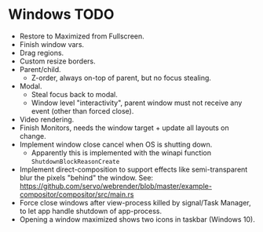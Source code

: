 # Windows TODO

* Restore to Maximized from Fullscreen.
* Finish window vars.
* Drag regions.
* Custom resize borders.
* Parent/child.
    - Z-order, always on-top of parent, but no focus stealing.
* Modal.
    - Steal focus back to modal.
    - Window level "interactivity", parent window must not receive any event (other than forced close).
* Video rendering.
* Finish Monitors, needs the window target + update all layouts on change.
* Implement window close cancel when OS is shutting down.
    - Apparently this is implemented with the winapi function `ShutdownBlockReasonCreate`
* Implement direct-composition to support effects like semi-transparent blur the pixels "behind" the window.
        See: https://github.com/servo/webrender/blob/master/example-compositor/compositor/src/main.rs
* Force close windows after view-process killed by signal/Task Manager, to let app handle shutdown of app-process.
* Opening a window maximized shows two icons in taskbar (Windows 10).